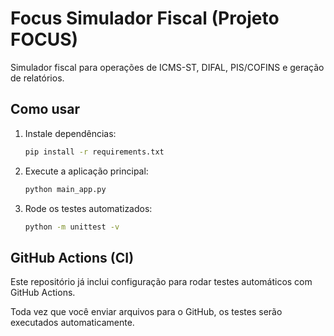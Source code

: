 # Focus Simulador Fiscal (Projeto FOCUS)

Simulador fiscal para operações de ICMS-ST, DIFAL, PIS/COFINS e geração de relatórios.

## Como usar

1. Instale dependências:
   ```bash
   pip install -r requirements.txt
   ```

2. Execute a aplicação principal:
   ```bash
   python main_app.py
   ```

3. Rode os testes automatizados:
   ```bash
   python -m unittest -v
   ```

## GitHub Actions (CI)

Este repositório já inclui configuração para rodar testes automáticos com GitHub Actions.

Toda vez que você enviar arquivos para o GitHub, os testes serão executados automaticamente.
